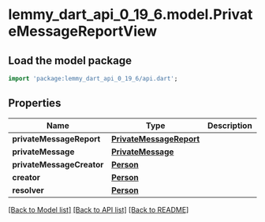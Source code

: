 # lemmy_dart_api_0_19_6.model.PrivateMessageReportView

## Load the model package
```dart
import 'package:lemmy_dart_api_0_19_6/api.dart';
```

## Properties
Name | Type | Description | Notes
------------ | ------------- | ------------- | -------------
**privateMessageReport** | [**PrivateMessageReport**](PrivateMessageReport.md) |  | 
**privateMessage** | [**PrivateMessage**](PrivateMessage.md) |  | 
**privateMessageCreator** | [**Person**](Person.md) |  | 
**creator** | [**Person**](Person.md) |  | 
**resolver** | [**Person**](Person.md) |  | [optional] 

[[Back to Model list]](../README.md#documentation-for-models) [[Back to API list]](../README.md#documentation-for-api-endpoints) [[Back to README]](../README.md)


